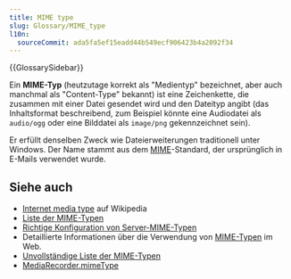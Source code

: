 ```yaml
---
title: MIME type
slug: Glossary/MIME_type
l10n:
  sourceCommit: ada5fa5ef15eadd44b549ecf906423b4a2092f34
---
```


{{GlossarySidebar}}

Ein **MIME-Typ** (heutzutage korrekt als "Medientyp" bezeichnet, aber auch manchmal als "Content-Type" bekannt) ist eine Zeichenkette, die zusammen mit einer Datei gesendet wird und den Dateityp angibt (das Inhaltsformat beschreibend, zum Beispiel könnte eine Audiodatei als `audio/ogg` oder eine Bilddatei als `image/png` gekennzeichnet sein).

Er erfüllt denselben Zweck wie Dateierweiterungen traditionell unter Windows.
Der Name stammt aus dem [MIME](/de/docs/Glossary/mime)-Standard, der ursprünglich in E-Mails verwendet wurde.

## Siehe auch

- [Internet media type](https://en.wikipedia.org/wiki/Internet_media_type) auf Wikipedia
- [Liste der MIME-Typen](https://www.iana.org/assignments/media-types/media-types.xhtml)
- [Richtige Konfiguration von Server-MIME-Typen](/de/docs/Learn/Server-side/Configuring_server_MIME_types)
- Detaillierte Informationen über die Verwendung von [MIME-Typen](/de/docs/Web/HTTP/Basics_of_HTTP/MIME_types) im Web.
- [Unvollständige Liste der MIME-Typen](/de/docs/Web/HTTP/Basics_of_HTTP/MIME_types/Common_types)
- [MediaRecorder.mimeType](/de/docs/Web/API/MediaRecorder/mimeType)
